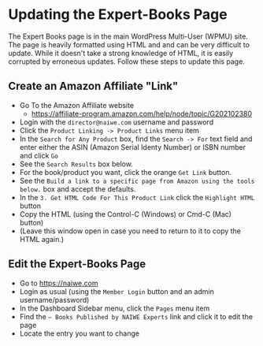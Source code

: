 # Updating the Expert-Books Page

The Expert Books page is in the main WordPress Multi-User (WPMU) site. The page is heavily formatted using HTML and and can be very difficult to update. While it doesn't take a strong knowledge of HTML, it is easily corrupted by erroneous updates. Follow these steps to update this page.

## Create an Amazon Affiliate "Link"
* Go To the Amazon Affiliate website
  * https://affiliate-program.amazon.com/help/node/topic/G202102380
 * Login with the `director@naiwe.com` username and password
 * Click the `Product Linking -> Product Links` menu item
 * In the `Search for Any Product` box, find the `Search -> For` text field and enter either the ASIN (Amazon Serial Identy Number) or ISBN number and click `Go`
 * See the `Search Results` box below.
 * For the book/product you want, click the orange `Get Link` button.
 * See the `Build a link to a specific page from Amazon using the tools below.` box and accept the defaults.
 * In the `3. Get HTML Code For This Product Link` click the `Highlight HTML` button
 * Copy the HTML (using the Control-C (Windows) or Cmd-C (Mac) button)
 * (Leave this window open in case you need to return to it to copy the HTML again.)
## Edit the Expert-Books Page
* Go to https://naiwe.com
* Login as usual (using the `Member Login` button and an admin username/password)
* In the Dashboard Sidebar menu, click the `Pages` menu item
* Find the `— Books Published by NAIWE Experts` link and click it to edit the page
* Locate the entry you want to change
<!--stackedit_data:
eyJoaXN0b3J5IjpbLTc5NDQ1MDg2Nl19
-->